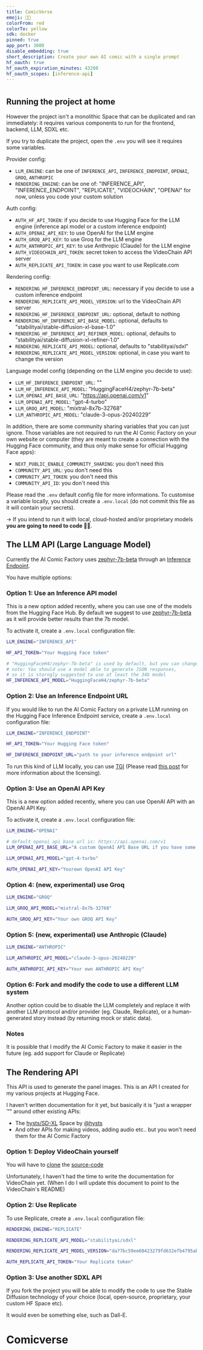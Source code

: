 ```yaml
---
title: ComicVerse
emoji: 👩‍🎨
colorFrom: red
colorTo: yellow
sdk: docker
pinned: true
app_port: 3000
disable_embedding: true
short_description: Create your own AI comic with a single prompt
hf_oauth: true
hf_oauth_expiration_minutes: 43200
hf_oauth_scopes: [inference-api]
---
```


#

## Running the project at home

However the project isn't a monolithic Space that can be duplicated and ran immediately:
it requires various components to run for the frontend, backend, LLM, SDXL etc.

If you try to duplicate the project, open the `.env` you will see it requires some variables.

Provider config:
- `LLM_ENGINE`: can be one of `INFERENCE_API`, `INFERENCE_ENDPOINT`, `OPENAI`, `GROQ`, `ANTHROPIC`
- `RENDERING_ENGINE`: can be one of: "INFERENCE_API", "INFERENCE_ENDPOINT", "REPLICATE", "VIDEOCHAIN", "OPENAI" for now, unless you code your custom solution

Auth config:
- `AUTH_HF_API_TOKEN`:  if you decide to use Hugging Face for the LLM engine (inference api model or a custom inference endpoint)
- `AUTH_OPENAI_API_KEY`: to use OpenAI for the LLM engine
- `AUTH_GROQ_API_KEY`: to use Groq for the LLM engine
- `AUTH_ANTHROPIC_API_KEY`: to use Anthropic (Claude) for the LLM engine
- `AUTH_VIDEOCHAIN_API_TOKEN`: secret token to access the VideoChain API server
- `AUTH_REPLICATE_API_TOKEN`: in case you want to use Replicate.com

Rendering config:
- `RENDERING_HF_INFERENCE_ENDPOINT_URL`: necessary if you decide to use a custom inference endpoint
- `RENDERING_REPLICATE_API_MODEL_VERSION`: url to the VideoChain API server
- `RENDERING_HF_INFERENCE_ENDPOINT_URL`: optional, default to nothing
- `RENDERING_HF_INFERENCE_API_BASE_MODEL`: optional, defaults to "stabilityai/stable-diffusion-xl-base-1.0"
- `RENDERING_HF_INFERENCE_API_REFINER_MODEL`: optional, defaults to "stabilityai/stable-diffusion-xl-refiner-1.0"
- `RENDERING_REPLICATE_API_MODEL`: optional, defaults to "stabilityai/sdxl"
- `RENDERING_REPLICATE_API_MODEL_VERSION`: optional, in case you want to change the version

Language model config (depending on the LLM engine you decide to use):
- `LLM_HF_INFERENCE_ENDPOINT_URL`: "<use your own>"
- `LLM_HF_INFERENCE_API_MODEL`: "HuggingFaceH4/zephyr-7b-beta"
- `LLM_OPENAI_API_BASE_URL`: "https://api.openai.com/v1"
- `LLM_OPENAI_API_MODEL`: "gpt-4-turbo"
- `LLM_GROQ_API_MODEL`: "mixtral-8x7b-32768"
- `LLM_ANTHROPIC_API_MODEL`: "claude-3-opus-20240229"

In addition, there are some community sharing variables that you can just ignore.
Those variables are not required to run the AI Comic Factory on your own website or computer
(they are meant to create a connection with the Hugging Face community,
and thus only make sense for official Hugging Face apps):
- `NEXT_PUBLIC_ENABLE_COMMUNITY_SHARING`: you don't need this
- `COMMUNITY_API_URL`: you don't need this
- `COMMUNITY_API_TOKEN`: you don't need this
- `COMMUNITY_API_ID`: you don't need this

Please read the `.env` default config file for more informations.
To customise a variable locally, you should create a `.env.local`
(do not commit this file as it will contain your secrets).

-> If you intend to run it with local, cloud-hosted and/or proprietary models **you are going to need to code 👨‍💻**.

## The LLM API (Large Language Model)

Currently the AI Comic Factory uses [zephyr-7b-beta](https://huggingface.co/HuggingFaceH4/zephyr-7b-beta) through an [Inference Endpoint](https://huggingface.co/docs/inference-endpoints/index).

You have multiple options:

### Option 1: Use an Inference API model

This is a new option added recently, where you can use one of the models from the Hugging Face Hub. By default we suggest to use [zephyr-7b-beta](https://huggingface.co/HuggingFaceH4/zephyr-7b-beta) as it will provide better results than the 7b model.

To activate it, create a `.env.local` configuration file:

```bash
LLM_ENGINE="INFERENCE_API"

HF_API_TOKEN="Your Hugging Face token"

# "HuggingFaceH4/zephyr-7b-beta" is used by default, but you can change this
# note: You should use a model able to generate JSON responses,
# so it is storngly suggested to use at least the 34b model
HF_INFERENCE_API_MODEL="HuggingFaceH4/zephyr-7b-beta"
```

### Option 2: Use an Inference Endpoint URL

If you would like to run the AI Comic Factory on a private LLM running on the Hugging Face Inference Endpoint service, create a `.env.local` configuration file:

```bash
LLM_ENGINE="INFERENCE_ENDPOINT"

HF_API_TOKEN="Your Hugging Face token"

HF_INFERENCE_ENDPOINT_URL="path to your inference endpoint url"
```

To run this kind of LLM locally, you can use [TGI](https://github.com/huggingface/text-generation-inference) (Please read [this post](https://github.com/huggingface/text-generation-inference/issues/726) for more information about the licensing).

### Option 3: Use an OpenAI API Key

This is a new option added recently, where you can use OpenAI API with an OpenAI API Key.

To activate it, create a `.env.local` configuration file:

```bash
LLM_ENGINE="OPENAI"

# default openai api base url is: https://api.openai.com/v1
LLM_OPENAI_API_BASE_URL="A custom OpenAI API Base URL if you have some special privileges"

LLM_OPENAI_API_MODEL="gpt-4-turbo"

AUTH_OPENAI_API_KEY="Yourown OpenAI API Key"
```
### Option 4: (new, experimental) use Groq

```bash
LLM_ENGINE="GROQ"

LLM_GROQ_API_MODEL="mixtral-8x7b-32768"

AUTH_GROQ_API_KEY="Your own GROQ API Key"
```
### Option 5: (new, experimental) use Anthropic (Claude)

```bash
LLM_ENGINE="ANTHROPIC"

LLM_ANTHROPIC_API_MODEL="claude-3-opus-20240229"

AUTH_ANTHROPIC_API_KEY="Your own ANTHROPIC API Key"
```

### Option 6: Fork and modify the code to use a different LLM system

Another option could be to disable the LLM completely and replace it with another LLM protocol and/or provider (eg. Claude, Replicate), or a human-generated story instead (by returning mock or static data).

### Notes

It is possible that I modify the AI Comic Factory to make it easier in the future (eg. add support for Claude or Replicate)

## The Rendering API

This API is used to generate the panel images. This is an API I created for my various projects at Hugging Face.

I haven't written documentation for it yet, but basically it is "just a wrapper ™" around other existing APIs:

- The [hysts/SD-XL](https://huggingface.co/spaces/hysts/SD-XL?duplicate=true) Space by [@hysts](https://huggingface.co/hysts)
- And other APIs for making videos, adding audio etc.. but you won't need them for the AI Comic Factory

### Option 1: Deploy VideoChain yourself

You will have to [clone](https://huggingface.co/spaces/jbilcke-hf/VideoChain-API?duplicate=true) the [source-code](https://huggingface.co/spaces/jbilcke-hf/VideoChain-API/tree/main)

Unfortunately, I haven't had the time to write the documentation for VideoChain yet.
(When I do I will update this document to point to the VideoChain's README)


### Option 2: Use Replicate

To use Replicate, create a `.env.local` configuration file:

```bash
RENDERING_ENGINE="REPLICATE"

RENDERING_REPLICATE_API_MODEL="stabilityai/sdxl"

RENDERING_REPLICATE_API_MODEL_VERSION="da77bc59ee60423279fd632efb4795ab731d9e3ca9705ef3341091fb989b7eaf"

AUTH_REPLICATE_API_TOKEN="Your Replicate token"
```

### Option 3: Use another SDXL API

If you fork the project you will be able to modify the code to use the Stable Diffusion technology of your choice (local, open-source, proprietary, your custom HF Space etc).

It would even be something else, such as Dall-E.
# Comicverse
